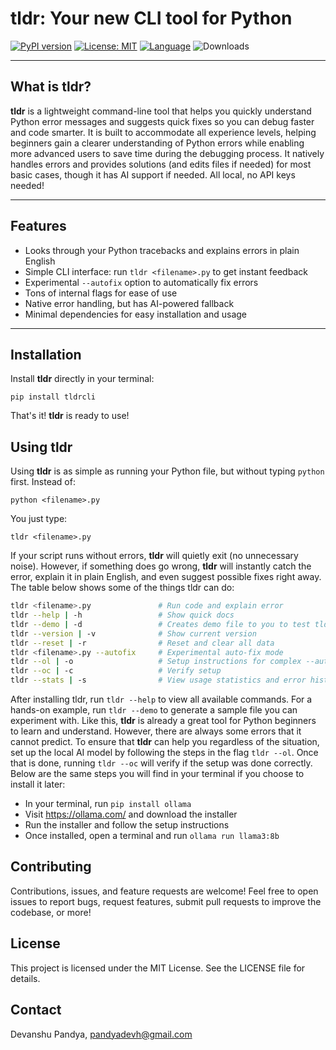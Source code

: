 # tldr: Your new CLI tool for Python

[![PyPI version](https://img.shields.io/pypi/v/tldrcli.svg)](https://pypi.org/project/tldrcli/) 
[![License: MIT](https://img.shields.io/badge/license-MIT-yellow.svg)](https://opensource.org/licenses/MIT)
[![Language](https://img.shields.io/badge/language-Python-brightgreen.svg)](#)
![Downloads](https://static.pepy.tech/badge/tldrcli)

---

## What is tldr?

**tldr** is a lightweight command-line tool that helps you quickly understand Python error messages and suggests quick fixes so you can debug faster and code smarter. It is built to accommodate all experience levels, helping beginners gain a clearer understanding of Python errors while enabling more advanced users to save time during the debugging process. It natively handles errors and provides solutions (and edits files if needed) for most basic cases, though it has AI support if needed. All local, no API keys needed!

---

## Features

- Looks through your Python tracebacks and explains errors in plain English
- Simple CLI interface: run `tldr <filename>.py` to get instant feedback
- Experimental `--autofix` option to automatically fix errors  
- Tons of internal flags for ease of use
- Native error handling, but has AI-powered fallback  
- Minimal dependencies for easy installation and usage

---

## Installation

Install **tldr** directly in your terminal:

```
pip install tldrcli
```
That's it! **tldr** is ready to use!

## Using tldr

Using **tldr** is as simple as running your Python file, but without typing `python` first. Instead of:
```
python <filename>.py
```
You just type:
```
tldr <filename>.py
```

If your script runs without errors, **tldr** will quietly exit (no unnecessary noise). However, if something does go wrong, **tldr** will instantly catch the error, explain it in plain English,
and even suggest possible fixes right away. The table below shows some of the things tldr can do:

```bash
tldr <filename>.py               # Run code and explain error
tldr --help | -h                 # Show quick docs 
tldr --demo | -d                 # Creates demo file to you to test tldr
tldr --version | -v              # Show current version
tldr --reset | -r                # Reset and clear all data 
tldr <filename>.py --autofix     # Experimental auto-fix mode
tldr --ol | -o                   # Setup instructions for complex --autofix
tldr --oc | -c                   # Verify setup
tldr --stats | -s                # View usage statistics and error history
```
After installing tldr, run ```tldr --help``` to view all available commands. For a hands-on example, run ```tldr --demo``` to generate a sample file you can experiment with. Like this, **tldr** is already a great tool for Python beginners to learn and understand. However, there are always some errors that it cannot predict. To ensure that **tldr** can help you regardless of the situation, set up the local AI model by following the steps in the flag ```tldr --ol```. Once that is done, running ```tldr --oc``` will verify if the setup was done correctly. Below are the same steps you will find in your terminal if you choose to install it later:

- In your terminal, run ```pip install ollama```
- Visit https://ollama.com/ and download the installer
- Run the installer and follow the setup instructions
- Once installed, open a terminal and run ```ollama run llama3:8b```

## Contributing
Contributions, issues, and feature requests are welcome! Feel free to open issues to report bugs, request features, submit pull requests to improve the codebase, or more!

## License
This project is licensed under the MIT License. See the LICENSE file for details.

## Contact
Devanshu Pandya, pandyadevh@gmail.com
